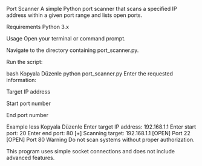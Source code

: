 Port Scanner
A simple Python port scanner that scans a specified IP address within a given port range and lists open ports.

Requirements
Python 3.x

Usage
Open your terminal or command prompt.

Navigate to the directory containing port_scanner.py.

Run the script:

bash
Kopyala
Düzenle
python port_scanner.py
Enter the requested information:

Target IP address

Start port number

End port number

Example
less
Kopyala
Düzenle
Enter target IP address: 192.168.1.1
Enter start port: 20
Enter end port: 80
[+] Scanning target: 192.168.1.1
[OPEN] Port 22
[OPEN] Port 80
Warning
Do not scan systems without proper authorization.

This program uses simple socket connections and does not include advanced features.
